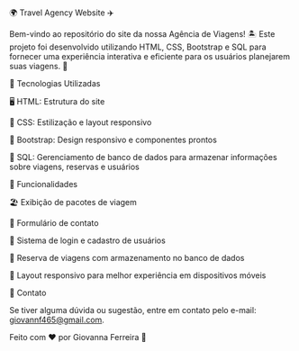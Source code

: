 🌍 Travel Agency Website ✈️

Bem-vindo ao repositório do site da nossa Agência de Viagens! 🏝️ Este projeto foi desenvolvido utilizando HTML, CSS, Bootstrap e SQL para fornecer uma experiência interativa e eficiente para os usuários planejarem suas viagens. 🧳

🚀 Tecnologias Utilizadas

🖥️ HTML: Estrutura do site

🎨 CSS: Estilização e layout responsivo

📱 Bootstrap: Design responsivo e componentes prontos

💾 SQL: Gerenciamento de banco de dados para armazenar informações sobre viagens, reservas e usuários

🌟 Funcionalidades

🏖️ Exibição de pacotes de viagem

📩 Formulário de contato

🔐 Sistema de login e cadastro de usuários

📌 Reserva de viagens com armazenamento no banco de dados

📱 Layout responsivo para melhor experiência em dispositivos móveis

📧 Contato

Se tiver alguma dúvida ou sugestão, entre em contato pelo e-mail: giovannf465@gmail.com.

Feito com ❤️ por Giovanna Ferreira 🚀
